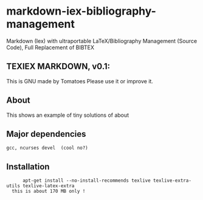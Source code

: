 # markdown-iex-bibliography-management
Markdown (Iex) with ultraportable LaTeX/Bibliography Management (Source Code), Full Replacement of BIBTEX


## TEXIEX MARKDOWN, v0.1:
   This is GNU made by Tomatoes
   Please use it or improve it.

## About
This shows an example of tiny solutions of about 

## Major dependencies
    gcc, ncurses devel  (cool no?)

## Installation
          apt-get install --no-install-recommends texlive texlive-extra-utils texlive-latex-extra 
	  this is about 170 MB only !


